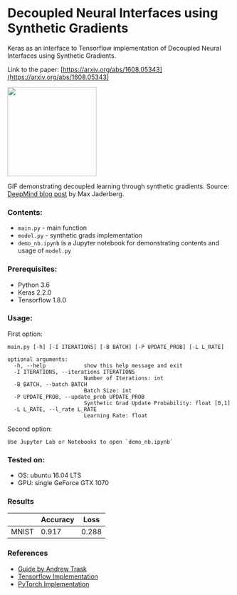 # Decoupled Neural Interfaces using Synthetic Gradients

Keras as an interface to Tensorflow implementation of Decoupled Neural Interfaces using Synthetic Gradients.

Link to the paper:  [https://arxiv.org/abs/1608.05343](https://arxiv.org/abs/1608.05343)

<img src="https://storage.googleapis.com/deepmind-live-cms/documents/3-6.gif" width="200">

GIF demonstrating decoupled learning through synthetic gradients. Source: [DeepMind blog post](https://deepmind.com/blog/decoupled-neural-networks-using-synthetic-gradients/) by Max Jaderberg.

### Contents:
- `main.py` - main function
- `model.py` - synthetic grads implementation
- `demo_nb.ipynb` is a Jupyter notebook for demonstrating contents and usage of `model.py`

### Prerequisites:
- Python 3.6
- Keras 2.2.0
- Tensorflow 1.8.0

### Usage:
First option:
```
main.py [-h] [-I ITERATIONS] [-B BATCH] [-P UPDATE_PROB] [-L L_RATE]

optional arguments:
  -h, --help            show this help message and exit
  -I ITERATIONS, --iterations ITERATIONS
                        Number of Iterations: int
  -B BATCH, --batch BATCH
                        Batch Size: int
  -P UPDATE_PROB, --update_prob UPDATE_PROB
                        Synthetic Grad Update Probability: float [0,1]
  -L L_RATE, --l_rate L_RATE
                        Learning Rate: float
```
Second option:
```
Use Jupyter Lab or Notebooks to open `demo_nb.ipynb`
```

### Tested on:
- OS: ubuntu 16.04 LTS
- GPU: single GeForce GTX 1070 

### Results

|  | Accuracy | Loss |
|------|-------|-------|
|MNIST| 0.917 | 0.288 |

### References
- [Guide by Andrew Trask](https://iamtrask.github.io/2017/03/21/synthetic-gradients/)
- [Tensorflow Implementation](https://github.com/nitarshan/decoupled-neural-interfaces)
- [PyTorch Implementation](https://github.com/andrewliao11/dni.pytorch)